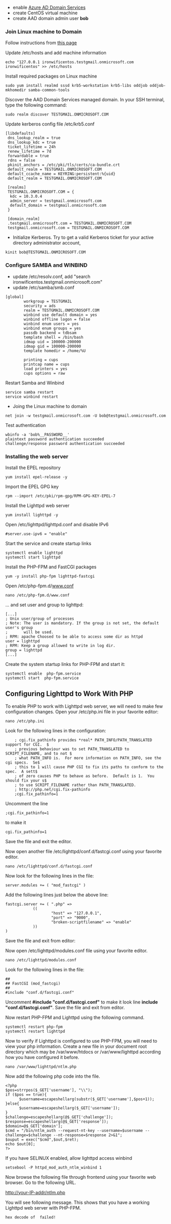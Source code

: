 
- enable [Azure AD Domain Services](https://docs.microsoft.com/en-us/azure/active-directory-domain-services/create-instance) 
- create CentOS virtual machine
- create AAD domain admin user **bob**


### Join Linux machine to Domain ###

Follow instructions from [this page](https://docs.microsoft.com/en-us/azure/active-directory-domain-services/join-centos-linux-vm)

Update /etc/hosts and add machine information
```
echo "127.0.0.1 ironwificentos.testgmail.onmicrosoft.com ironwificentos" >> /etc/hosts
```
  
Install required packages on Linux machine
```
sudo yum install realmd sssd krb5-workstation krb5-libs oddjob oddjob-mkhomedir samba-common-tools
```

Discover the AAD Domain Services managed domain. In your SSH terminal, type the following command:
```
sudo realm discover TESTGMAIL.ONMICROSOFT.COM
```

Update kerberos config file /etc/krb5.conf

```
[libdefaults]
 dns_lookup_realm = true
 dns_lookup_kdc = true
 ticket_lifetime = 24h
 renew_lifetime = 7d
 forwardable = true
 rdns = false
 pkinit_anchors = /etc/pki/tls/certs/ca-bundle.crt
 default_realm = TESTGMAIL.ONMICROSOFT.COM
 default_ccache_name = KEYRING:persistent:%{uid}
 default_realm = TESTGMAIL.ONMICROSOFT.COM
 
 [realms]
 TESTGMAIL.ONMICROSOFT.COM = {
  kdc = 10.3.0.4
  admin_server = testgmail.onmicrosoft.com
  default_domain = testgmail.onmicrosoft.com
 }
 
 [domain_realm]
 .testgmail.onmicrosoft.com = TESTGMAIL.ONMICROSOFT.COM
 testgmail.onmicrosoft.com = TESTGMAIL.ONMICROSOFT.COM
```


- Initialize Kerberos. Try to get a valid Kerberos ticket for your active directory administrator account,
```
kinit bob@TESTGMAIL.ONMICROSOFT.COM
```


### Configure SAMBA and WINBIND ###

- update /etc/resolv.conf, add "search ironwificentos.testgmail.onmicrosoft.com"
- update /etc/samba/smb.conf

```
[global]
        workgroup = TESTGMAIL
        security = ads
        realm = TESTGMAIL.ONMICROSOFT.COM
        winbind use default domain = yes
        winbind offline logon = false
        winbind enum users = yes
        winbind enum groups = yes
        passdb backend = tdbsam
        template shell = /bin/bash
        idmap uid = 100000-200000
        idmap gid = 100000-200000
        template homedir = /home/%U

        printing = cups
        printcap name = cups
        load printers = yes
        cups options = raw
```

Restart Samba and Winbind
```
service samba restart
service winbind restart
```

- Joing the Linux machine to domain
```
net join -w testgmail.onmicrosoft.com -U bob@testgmail.onmicrosoft.com
```

Test authentication
```
wbinfo -a 'bob%__PASSWORD__'
plaintext password authentication succeeded
challenge/response password authentication succeeded
```

### Installing the web server ###

Install the EPEL repository
```
yum install epel-release -y
```

Import the EPEL GPG key
```
rpm --import /etc/pki/rpm-gpg/RPM-GPG-KEY-EPEL-7
```

Install the Lighttpd web server
```
yum install lighttpd -y
```

Open /etc/lighttpd/lighttpd.conf and disable IPv6
```
#server.use-ipv6 = "enable"
```

Start the service and create startup links
```
systemctl enable lighttpd
systemctl start lighttpd
```

Install the PHP-FPM and FastCGI packages
```
yum -y install php-fpm lighttpd-fastcgi
```

Open /etc/php-fpm.d/www.conf
```
nano /etc/php-fpm.d/www.conf
```

... and set user and group to lighttpd:
```
[...]
; Unix user/group of processes
; Note: The user is mandatory. If the group is not set, the default user's group
;       will be used.
; RPM: apache Choosed to be able to access some dir as httpd
user = lighttpd
; RPM: Keep a group allowed to write in log dir.
group = lighttpd
[...]
```

Create the system startup links for PHP-FPM and start it:
```
systemctl enable  php-fpm.service
systemctl start  php-fpm.service
```

## Configuring Lighttpd to Work With PHP ##

To enable PHP to work with Lighttpd web server, we will need to make few configuration changes. Open your /etc/php.ini file in your favorite editor:
```
nano /etc/php.ini
```

Look for the following lines in the configuration:
```
    ; cgi.fix_pathinfo provides *real* PATH_INFO/PATH_TRANSLATED support for CGI.  $
    ; previous behaviour was to set PATH_TRANSLATED to SCRIPT_FILENAME, and to not $
    ; what PATH_INFO is.  For more information on PATH_INFO, see the cgi specs.  Se$
    ; this to 1 will cause PHP CGI to fix its paths to conform to the spec.  A sett$
    ; of zero causes PHP to behave as before.  Default is 1.  You should fix your s$
    ; to use SCRIPT_FILENAME rather than PATH_TRANSLATED.
    ; http://php.net/cgi.fix-pathinfo
    ;cgi.fix_pathinfo=1
```

Uncomment the line
```
;cgi.fix_pathinfo=1
```
to make it
```
cgi.fix_pathinfo=1
```

Save the file and exit the editor.

Now open another file /etc/lighttpd/conf.d/fastcgi.conf using your favorite editor.
```
nano /etc/lighttpd/conf.d/fastcgi.conf
```

Now look for the following lines in the file:
```
server.modules += ( "mod_fastcgi" )
```

Add the following lines just below the above line:

```
fastcgi.server += ( ".php" =>
            ((
                    "host" => "127.0.0.1",
                    "port" => "9000",
                    "broken-scriptfilename" => "enable"
            ))
)
```

Save the file and exit from editor:

Now open /etc/lighttpd/modules.conf file using your favorite editor.
```
nano /etc/lighttpd/modules.conf
```

Look for the following lines in the file:
```
##
## FastCGI (mod_fastcgi)
##
#include "conf.d/fastcgi.conf"
```

Uncomment __#include "conf.d/fastcgi.conf"__ to make it look line __include "conf.d/fastcgi.conf"__. Save the file and exit from editor.

Now restart PHP-FPM and Lighttpd using the following command.
```
systemctl restart php-fpm
systemctl restart lighttpd
```

Now to verify if Lighttpd is configured to use PHP-FPM, you will need to view your php information. Create a new file in your document root directory which may be /var/www/htdocs or /var/www/lighttpd according how you have configured it before.
```
nano /var/www/lighttpd/ntlm.php
```

Now add the following php code into the file.
```
<?php
$pos=strrpos($_GET['username'], "\\");
if ($pos == true){
      $username=escapeshellarg(substr($_GET['username'],$pos+1));
}else{
      $username=escapeshellarg($_GET['username']);
}
$challenge=escapeshellarg(@$_GET['challenge']);
$response=escapeshellarg(@$_GET['response']);
$domain=@$_GET['domain'];
$cmd = "/bin/ntlm_auth --request-nt-key --username=$username --challenge=$challenge --nt-response=$response 2>&1";
$ouput = exec("$cmd",$out,$ret);
echo $out[0];
?>
```

If you have SELINUX enabled, allow lighttpd access winbind 
```
setsebool -P httpd_mod_auth_ntlm_winbind 1
```

Now browse the following file through frontend using your favorite web browser. Go to the following URL.

[http://your-IP-addr/ntlm.php](http://your-IP-addr/ntlm.php)
    
You will see following message. This shows that you have a working Lighttpd web server with PHP-FPM.
```
hex decode of  failed!
```


